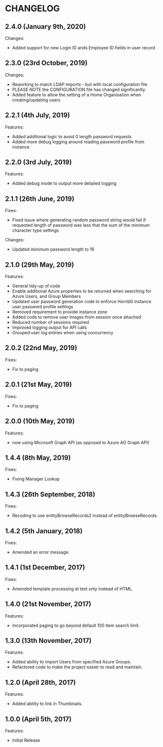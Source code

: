 # CHANGELOG

## 2.4.0 (January 9th, 2020)

Changes:

- Added support for new Login ID ands Employee ID fields in user record

## 2.3.0 (23rd October, 2019)

Changes:

- Reworking to match LDAP imports - but with local configuration file
- PLEASE NOTE the CONFIGURATION file has changed significantly.
- Added feature to allow the setting of a Home Organisation when creating/updating users

## 2.2.1 (4th July, 2019)

Features:

- Added additional logic to avoid 0 length password requests
- Added more debug logging around reading password profile from instance

## 2.2.0 (3rd July, 2019)

Features:

- Added debug mode to output more detailed logging

## 2.1.1 (26th June, 2019)

Fixes:

- Fixed issue where generating random password string would fail if requested length of password was less that the sum of the minimum character type settings
  
Changes:

- Updated minimum password length to 16

## 2.1.0 (29th May, 2019)

Features:

- General tidy-up of code
- Enable additional Azure properties to be returned when searching for Azure Users, and Group Members
- Updated user password generation code to enforce Hornbill instance user password profile settings
- Removed requirement to provide instance zone
- Added code to remove user images from session once attached
- Reduced number of sessions required
- Improved logging output for API calls
- Grouped user log entries when using concurrency

## 2.0.2 (22nd May, 2019)

Fixes:

- Fix to paging

## 2.0.1 (21st May, 2019)

Fixes:

- Fix to paging

## 2.0.0 (10th May, 2019)

Features:

- now using Microsoft Graph API (as opposed to Azure AD Graph API)

## 1.4.4 (8th May, 2019)

Fixes:

- Fixing Manager Lookup
  
## 1.4.3 (26th September, 2018)

Fixes:

- Recoding to use entityBrowseRecords2 instead of entityBrowseRecords.
  
## 1.4.2 (5th January, 2018)

Fixes:

- Amended an error message.

## 1.4.1 (1st December, 2017)

Fixes:

- Amended template processing at text only instead of HTML.

## 1.4.0 (21st November, 2017)

Features:

- Incorporated paging to go beyond default 100 item search limit.

## 1.3.0 (13th November, 2017)

Features:

- Added ability to import Users from specified Azure Groups.
- Refactored code to make the project easier to read and maintain.

## 1.2.0 (April 28th, 2017)

Features:

- Added ability to link in Thumbnails.

## 1.0.0 (April 5th, 2017)

Features:

- Initial Release
